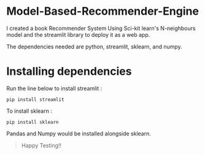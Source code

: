 # Model-Based-Recommender-Engine
I created a book Recommender System Using Sci-kit learn's N-neighbours model and the streamlit library to deploy it as a web app. 

The dependencies needed are python, streamlit, sklearn, and numpy.

# Installing dependencies
Run the line below to install streamlit :
```
pip install streamlit
```
To install sklearn :
```
pip install sklearn
```

Pandas and Numpy would be installed alongside sklearn.

> Happy Testing!!
